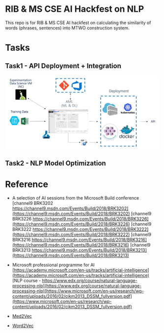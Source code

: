 # RIB & MS CSE AI Hackfest on NLP

This repo is for RIB & MS CSE AI hackfest on calculating the similarity of words (phrases, sentences) into MTWO construction system.
# Tasks
## Task1 - API Deployment + Integration
![Microsoft AI Architecture](./img/Microsoft_AI_Architecture.JPG)

## Task2 - NLP Model Optimization


# Reference
* A selection of AI sessions from the Microsoft Build conference
[channel9 BRK3202 https://channel9.msdn.com/Events/Build/2018/BRK3202](https://channel9.msdn.com/Events/Build/2018/BRK3202)
[channel9 BRK3226 https://channel9.msdn.com/Events/Build/2018/BRK3226](https://channel9.msdn.com/Events/Build/2018/BRK3226)
[channel9 BRK3222 https://channel9.msdn.com/Events/Build/2018/BRK3222](https://channel9.msdn.com/Events/Build/2018/BRK3222)
[channel9 BRK3216 https://channel9.msdn.com/Events/Build/2018/BRK3216](https://channel9.msdn.com/Events/Build/2018/BRK3216)
[channel9 BRK3213 https://channel9.msdn.com/Events/Build/2018/BRK3213](https://channel9.msdn.com/Events/Build/2018/BRK3213)

* Microsoft professional programme for AI
[https://academy.microsoft.com/en-us/tracks/artificial-intelligence](https://academy.microsoft.com/en-us/tracks/artificial-intelligence)
[NLP course - https://www.edx.org/course/natural-language-processing-nlp](https://www.edx.org/course/natural-language-processing-nlp)[https://www.microsoft.com/en-us/research/wp-content/uploads/2016/02/cikm2013_DSSM_fullversion.pdf](https://www.microsoft.com/en-us/research/wp-content/uploads/2016/02/cikm2013_DSSM_fullversion.pdf)

* [Med2Vec](https://github.com/mp2893/med2vec)
* [Word2Vec](https://code.google.com/p/word2vec/)